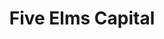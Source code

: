 ---
layout: firm_page
title: "Five Elms Capital"
id: "fiveelms.com"
permalink: "/fiveelmscapitalfiveelms.com/"
website: "https://www.fiveelms.com"
offices: "Kansas City (United States)"
investment_stages: "Series A, Series B"
portfolio_companies: "360Player, ActiveProspect, Apptegy, AskNicely, Claravine, Continu, ContractSafe, Covideo, Crelate, DarkOwl, Fable, Field Agent, FMX, GoReact, Gymdesk, IntelligenceBank, Karbon, Lumar, Magma Math, OpenReel, Opiniion, Opus1.io, POWWR, Practice Better, Prismatic, Reachdesk, Rebrandly, Scilife, Sendlane, ShippyPro, SingleOps, Skedda, Skynamo, Smart Warehousing, Ten Thousand Coffees, Userlane, Vajro, AuroraXMP, Bookly.co, Catapult, Flywheel, FXCM, Hubb, LaborChart, MemberClicks, OnBoard, OrderUp, Outfit, Panopta, Proxyclick, RFP360, Saylent, SelectQuote, Service Fusion, Sherpa, SiteHawk, Tagger, TeamDynamix, Trackforce"
portfolio_link: "https://www.fiveelms.com/portfolio/"
investment_markets: "B2B Software"
founded_year: "2007"
description: "Five Elms Capital is a growth-oriented, software-focused investment firm with over $2.9 billion in assets under management. They partner with B2B software founders passionate about their product, people, and culture, typically investing $15-150+ million in each founder-owned business."
linkedin: "https://www.linkedin.com/company/five-elms-capital/"
twitter: ""
instagram: ""
team_page: "https://www.fiveelms.com/team/"
investor_type: "Venture Capital"
crunchbase: "https://www.crunchbase.com/organization/five-elms-capital"
pitchbook: "https://pitchbook.com/profiles/investor/14189-50"

# SEO Optimization
meta_title: "Five Elms Capital - VC Firm - projectstartups.com"
meta_description: "Five Elms Capital, Five Elms Capital is a growth-oriented, software-focused investment firm with over $2.9 billion in assets under management. They partner with B2B soft..."
meta_keywords: "Five Elms Capital, B2B Software, VC firm, venture capital, startup investor, projectstartups.com"
canonical_url: "https://vc.projectstartups.com/fiveelmscapitalfiveelms.com/"
---